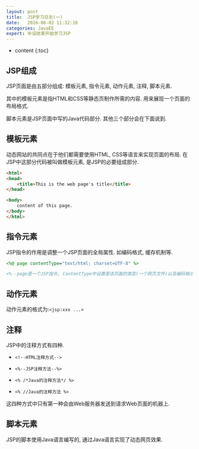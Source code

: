 ```yaml
---
layout: post
title:  JSP学习日志(一)
date:   2016-06-02 11:32:16
categories: JavaEE
expert: 毕设结束开始学习JSP
---
```


* content
{:toc}

## JSP组成

JSP页面是由五部分组成: 模板元素, 指令元素, 动作元素, 注释, 脚本元素.

其中的模板元素是指HTML和CSS等静态页制作所需的内容. 用来展现一个页面的布局格式.

脚本元素是JSP页面中写的Java代码部分. 其他三个部分会在下面说到.

## 模板元素

动态网站的共同点在于他们都需要使用HTML, CSS等语言来实现页面的布局. 在JSP中这部分代码被叫做模板元素, 是JSP的必要组成部分.

``` html
<html>
<head>
	<title>This is the web page's title</title>
</head>

<body>
	content of this page.
</body>
</html>
```

## 指令元素

JSP指令的作用是调整一个JSP页面的全局属性. 如编码格式, 缓存机制等.

``` jsp
<%@ page contentType="text/html; charset=UTF-8" %>

<%--page是一个JSP指令, ContentType中设置里该页面的类型(一个网页文件)以及编码格式(UTF-8)--%>
```

## 动作元素

动作元素的格式为:`<jsp:xxx ...>`

## 注释

JSP中的注释方式有四种.

* `<!--HTML注释方式-->`

* `<%--JSP注释方法--%>`

* `<% /*Java的注释方法*/ %>`

* `<% //Java的注释方法 %>`

这四种方式中只有第一种会由Web服务器发送到请求Web页面的机器上.

## 脚本元素

JSP的脚本使用Java语言编写的, 通过Java语言实现了动态网页效果.

